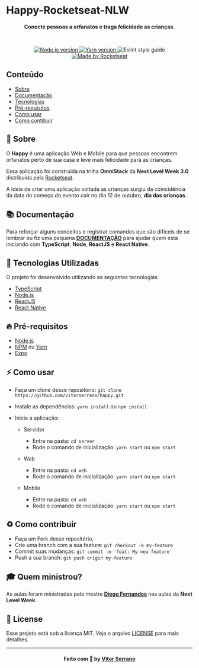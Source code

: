 <h1> Happy-Rocketseat-NLW </h1>

<p align="center">
  <b>Conecte pessoas a orfanatos e traga felicidade as crianças.</b>
</p>

<br />

<p align="center">
  <a href="https://nodejs.org/en/" target="_blank">
    <img alt="Node.js version" src="https://img.shields.io/badge/node-v12.18.0-brightgreen">
  </a>
  <a href="https://yarnpkg.com/" target="_blank">
    <img alt="Yarn version" src="https://img.shields.io/badge/yarn-v1.22.4-blue%20">
  </a>
  <a>
    <img alt="Eslint style guide" src="https://img.shields.io/badge/eslint-airbnb-red">
  </a>
  <a href="https://rocketseat.com.br/" target="_blank">
    <img alt="Made by Rocketseat" src="https://img.shields.io/badge/made%20by-Rocketseat-%2300c7c7">
  </a>
</p>

## Conteúdo

- [Sobre](#sobre)
- [Documentação](#documentacao)
- [Tecnologias](#tecnologias)
- [Pré-requisitos](#pre-requisitos)
- [Como usar](#como-usar)
- [Como contibuir](#como-contribuir)

<a id="sobre"></a>

## :bookmark: Sobre

O <strong>Happy</strong> é uma aplicação Web e Mobile para que pessoas encontrem orfanatos perto de sua casa e leve mais felicidade para as crianças.

Essa aplicação foi construída na trilha <strong>OmniStack</strong> da <strong>Next Level Week 3.0</strong> distribuída pela [Rocketseat](https://rocketseat.com.br/).

A ideia de criar uma aplicação voltada as crianças surgiu da coincidência da data do começo do evento cair no dia 12 de outubro, **dia das crianças**.

<a id="documentacao"></a>

## :books: Documentação

Para reforçar alguns conceitos e registrar comandos que são dificeis de se lembrar eu fiz uma pequena **[DOCUMENTAÇÃO](DOCUMENTATION.md)** para ajudar quem esta iniciando com **TypeScript**, **Node**, **ReactJS** e **React Native**.

<a id="tecnologias-utilizadas"></a>

## :rocket: Tecnologias Utilizadas

O projeto foi desenvolvido utilizando as seguintes tecnologias

- [TypeScript](https://www.typescriptlang.org/)
- [Node.js](https://nodejs.org/en/)
- [ReactJS](https://reactjs.org/)
- [React Native](https://reactnative.dev/)

<a id="pre-requisitos"></a>

## :fire: **Pré-requisitos**

- [Node.js](https://nodejs.org/en/)
- [NPM](https://www.npmjs.com/) ou [Yarn](https://yarnpkg.com/)
- [Expo](https://expo.io/)

<a id="como-usar"></a>

## :zap: Como usar

- Faça um clone desse repositório: `git clone https://github.com/vitorserrano/happy.git`
- Instale as dependências: `yarn install` ou `npm install`
- Inicie a aplicação:

  - Servidor

    - Entre na pasta: `cd server`
    - Rode o comando de inicialização: `yarn start` ou `npm start`

  - Web

    - Entre na pasta: `cd web`
    - Rode o comando de inicialização: `yarn start` ou `npm start`

  - Mobile
    - Entre na pasta: `cd web`
    - Rode o comando de inicialização: `yarn start` ou `npm start`

<a id="como-contribuir"></a>

## :recycle: Como contribuir

- Faça um Fork desse repositório,
- Crie uma branch com a sua feature: `git checkout -b my-feature`
- Commit suas mudanças: `git commit -m 'feat: My new feature'`
- Push a sua branch: `git push origin my-feature`

## :mortar_board: Quem ministrou?

As aulas foram ministradas pelo mestre **[Diego Fernandes](https://github.com/diego3g)** nas aulas da **Next Level Week**.

## :memo: License

Esse projeto está sob a licença MIT. Veja o arquivo [LICENSE](LICENSE.md) para mais detalhes.

---

<h4 align="center">
    Feito com 💜 by <a href="https://www.linkedin.com/in/vitor-serrano/" target="_blank">Vitor Serrano</a>
</h4>
